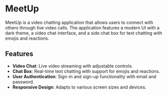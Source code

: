 # MeetUp

MeetUp is a video chatting application that allows users to connect with others through live video calls. The application features a modern UI with a dark theme, a video chat interface, and a side chat box for text chatting with emojis and reactions.

## Features

- **Video Chat**: Live video streaming with adjustable controls.
- **Chat Box**: Real-time text chatting with support for emojis and reactions.
- **User Authentication**: Sign-in and sign-up functionality with email and password.
- **Responsive Design**: Adapts to various screen sizes and devices.
